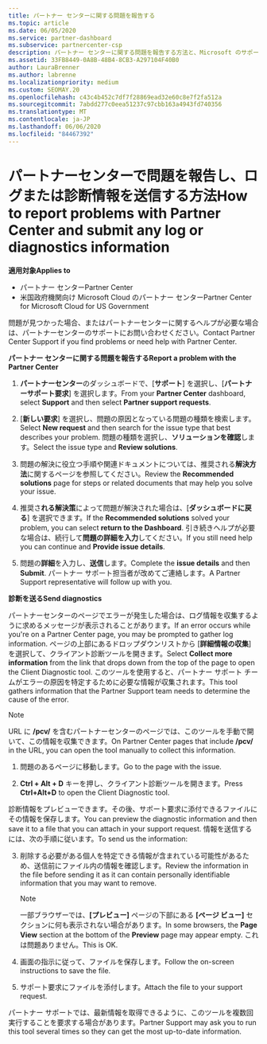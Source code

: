 ```yaml
---
title: パートナー センターに関する問題を報告する
ms.topic: article
ms.date: 06/05/2020
ms.service: partner-dashboard
ms.subservice: partnercenter-csp
description: パートナー センターに関する問題を報告する方法と、Microsoft のサポート チーム向けの診断情報を収集する方法について説明します。
ms.assetid: 33FB8449-0A8B-48B4-8CB3-A297104F40B0
author: LauraBrenner
ms.author: labrenne
ms.localizationpriority: medium
ms.custom: SEOMAY.20
ms.openlocfilehash: c43c4b452c7df7f28869ead32e60c8e7f2fa512a
ms.sourcegitcommit: 7abdd277c0eea51237c97cbb163a4943fd740356
ms.translationtype: MT
ms.contentlocale: ja-JP
ms.lasthandoff: 06/06/2020
ms.locfileid: "84467392"
---
```

# <a name="how-to-report-problems-with-partner-center-and-submit-any-log-or-diagnostics-information"></a><span data-ttu-id="15600-103">パートナーセンターで問題を報告し、ログまたは診断情報を送信する方法</span><span class="sxs-lookup"><span data-stu-id="15600-103">How to report problems with Partner Center and submit any log or diagnostics information</span></span>

<span data-ttu-id="15600-104">**適用対象**</span><span class="sxs-lookup"><span data-stu-id="15600-104">**Applies to**</span></span>

- <span data-ttu-id="15600-105">パートナー センター</span><span class="sxs-lookup"><span data-stu-id="15600-105">Partner Center</span></span>
- <span data-ttu-id="15600-106">米国政府機関向け Microsoft Cloud のパートナー センター</span><span class="sxs-lookup"><span data-stu-id="15600-106">Partner Center for Microsoft Cloud for US Government</span></span>

<span data-ttu-id="15600-107">問題が見つかった場合、またはパートナーセンターに関するヘルプが必要な場合は、パートナーセンターのサポートにお問い合わせください。</span><span class="sxs-lookup"><span data-stu-id="15600-107">Contact Partner Center Support if you find problems or need help with Partner Center.</span></span>

<span data-ttu-id="15600-108">**パートナー センターに関する問題を報告する**</span><span class="sxs-lookup"><span data-stu-id="15600-108">**Report a problem with the Partner Center**</span></span>

1. <span data-ttu-id="15600-109">**パートナーセンター**のダッシュボードで、[**サポート**] を選択し、[**パートナーサポート要求**] を選択します。</span><span class="sxs-lookup"><span data-stu-id="15600-109">From your **Partner Center** dashboard, select **Support** and then select **Partner support requests**.</span></span>

2. <span data-ttu-id="15600-110">[**新しい要求**] を選択し、問題の原因となっている問題の種類を検索します。</span><span class="sxs-lookup"><span data-stu-id="15600-110">Select **New request** and then search for the issue type that best describes your problem.</span></span> <span data-ttu-id="15600-111">問題の種類を選択し、**ソリューションを確認**します。</span><span class="sxs-lookup"><span data-stu-id="15600-111">Select the issue type and **Review solutions**.</span></span>

3. <span data-ttu-id="15600-112">問題の解決に役立つ手順や関連ドキュメントについては、推奨される**解決方法**に関するページを参照してください。</span><span class="sxs-lookup"><span data-stu-id="15600-112">Review the **Recommended solutions** page for steps or related documents that may help you solve your issue.</span></span>

4. <span data-ttu-id="15600-113">推奨さ**れる解決策**によって問題が解決された場合は、[**ダッシュボードに戻る**] を選択できます。</span><span class="sxs-lookup"><span data-stu-id="15600-113">If the **Recommended solutions** solved your problem, you can select **return to the Dashboard**.</span></span> <span data-ttu-id="15600-114">引き続きヘルプが必要な場合は、続行して**問題の詳細を入力**してください。</span><span class="sxs-lookup"><span data-stu-id="15600-114">If you still need help you can continue and **Provide issue details**.</span></span>

5. <span data-ttu-id="15600-115">問題の**詳細**を入力し、**送信**します。</span><span class="sxs-lookup"><span data-stu-id="15600-115">Complete the **issue details** and then **Submit**.</span></span> <span data-ttu-id="15600-116">パートナー サポート担当者が改めてご連絡します。</span><span class="sxs-lookup"><span data-stu-id="15600-116">A Partner Support representative will follow up with you.</span></span>

<span data-ttu-id="15600-117">**診断を送る**</span><span class="sxs-lookup"><span data-stu-id="15600-117">**Send diagnostics**</span></span>

<span data-ttu-id="15600-118">パートナーセンターのページでエラーが発生した場合は、ログ情報を収集するように求めるメッセージが表示されることがあります。</span><span class="sxs-lookup"><span data-stu-id="15600-118">If an error occurs while you're on a Partner Center page, you may be prompted to gather log information.</span></span> <span data-ttu-id="15600-119">ページの上部にあるドロップダウンリストから [**詳細情報の収集**] を選択して、クライアント診断ツールを開きます。</span><span class="sxs-lookup"><span data-stu-id="15600-119">Select **Collect more information** from the link that drops down from the top of the page to open the Client Diagnostic tool.</span></span> <span data-ttu-id="15600-120">このツールを使用すると、パートナー サポート チームがエラーの原因を特定するために必要な情報が収集されます。</span><span class="sxs-lookup"><span data-stu-id="15600-120">This tool gathers information that the Partner Support team needs to determine the cause of the error.</span></span> 

>[!NOTE]
><span data-ttu-id="15600-121">URL に **/pcv/** を含むパートナーセンターのページでは、このツールを手動で開いて、この情報を収集できます。</span><span class="sxs-lookup"><span data-stu-id="15600-121">On Partner Center pages that include **/pcv/** in the URL, you can open the tool manually to collect this information.</span></span>

1. <span data-ttu-id="15600-122">問題のあるページに移動します。</span><span class="sxs-lookup"><span data-stu-id="15600-122">Go to the page with the issue.</span></span>

2. <span data-ttu-id="15600-123">**Ctrl + Alt + D** キーを押し、クライアント診断ツールを開きます。</span><span class="sxs-lookup"><span data-stu-id="15600-123">Press **Ctrl+Alt+D** to open the Client Diagnostic tool.</span></span>

<span data-ttu-id="15600-124">診断情報をプレビューできます。その後、サポート要求に添付できるファイルにその情報を保存します。</span><span class="sxs-lookup"><span data-stu-id="15600-124">You can preview the diagnostic information and then save it to a file that you can attach in your support request.</span></span> <span data-ttu-id="15600-125">情報を送信するには、次の手順に従います。</span><span class="sxs-lookup"><span data-stu-id="15600-125">To send us the information:</span></span>

3. <span data-ttu-id="15600-126">削除する必要がある個人を特定できる情報が含まれている可能性があるため、送信前にファイル内の情報を確認します。</span><span class="sxs-lookup"><span data-stu-id="15600-126">Review the information in the file before sending it as it can contain personally identifiable information that you may want to remove.</span></span> 

    >[!NOTE]
    ><span data-ttu-id="15600-127">一部ブラウザーでは、**[プレビュー]** ページの下部にある **[ページ ビュー]** セクションに何も表示されない場合があります。</span><span class="sxs-lookup"><span data-stu-id="15600-127">In some browsers, the **Page View** section at the bottom of the **Preview** page may appear empty.</span></span> <span data-ttu-id="15600-128">これは問題ありません。</span><span class="sxs-lookup"><span data-stu-id="15600-128">This is OK.</span></span>

4. <span data-ttu-id="15600-129">画面の指示に従って、ファイルを保存します。</span><span class="sxs-lookup"><span data-stu-id="15600-129">Follow the on-screen instructions to save the file.</span></span>

5. <span data-ttu-id="15600-130">サポート要求にファイルを添付します。</span><span class="sxs-lookup"><span data-stu-id="15600-130">Attach the file to your support request.</span></span>

<span data-ttu-id="15600-131">パートナー サポートでは、最新情報を取得できるように、このツールを複数回実行することを要求する場合があります。</span><span class="sxs-lookup"><span data-stu-id="15600-131">Partner Support may ask you to run this tool several times so they can get the most up-to-date information.</span></span>

